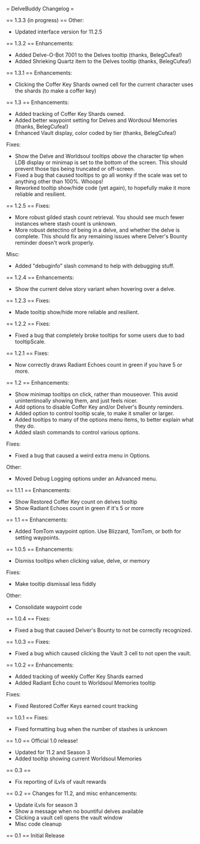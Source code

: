 = DelveBuddy Changelog =

== 1.3.3 (in progress) ==
Other:
* Updated interface version for 11.2.5

== 1.3.2 ==
Enhancements:
* Added Delve-O-Bot 7001 to the Delves tooltip  (thanks, BelegCufea!)
* Added Shrieking Quartz item to the Delves tooltip (thanks, BelegCufea!)

== 1.3.1 ==
Enhancements:
* Clicking the Coffer Key Shards owned cell for the current character uses the shards (to make a coffer key)

== 1.3 ==
Enhancements:
* Added tracking of Coffer Key Shards owned.
* Added better waypoint setting for Delves and Wordsoul Memories (thanks, BelegCufea!)
* Enhanced Vault display, color coded by tier (thanks, BelegCufea!)

Fixes:
* Show the Delve and Worldsoul tooltips _above_ the character tip when LDB display or minimap is set to the bottom of the screen. This should prevent those tips being truncated or off-screen.
* Fixed a bug that caused tooltips to go all wonky if the scale was set to anything other than 100%. Whoops!
* Reworked tooltip show/hide code (yet again), to hopefully make it more reliable and resilient.

== 1.2.5 ==
Fixes:
* More robust gilded stash count retrieval. You should see much fewer instances where stash count is unknown.
* More robust detectino of being in a delve, and whether the delve is complete. This should fix any remaining issues where Delver's Bounty reminder doesn't work properly.

Misc:
* Added "debuginfo" slash command to help with debugging stuff.

== 1.2.4 ==
Enhancements:
* Show the current delve story variant when hovering over a delve.

== 1.2.3 ==
Fixes:
* Made tooltip show/hide more reliable and resilient.

== 1.2.2 ==
Fixes:
* Fixed a bug that completely broke tooltips for some users due to bad tooltipScale.

== 1.2.1 ==
Fixes:
* Now correctly draws Radiant Echoes count in green if you have 5 or more.

== 1.2 ==
Enhancements:
* Show minimap tooltips on click, rather than mouseover. This avoid unintentinoally showing them, and just feels nicer.
* Add options to disable Coffer Key and/or Delver's Bounty reminders.
* Added option to control tooltip scale, to make it smaller or larger.
* Added tooltips to many of the options menu items, to better explain what they do.
* Added slash commands to control various options.

Fixes:
* Fixed a bug that caused a weird extra menu in Options.

Other:
* Moved Debug Logging options under an Advanced menu.

== 1.1.1 ==
Enhancements:
* Show Restored Coffer Key count on delves tooltip
* Show Radiant Echoes count in green if it's 5 or more

== 1.1 ==
Enhancements:
* Added TomTom waypoint option. Use Blizzard, TomTom, or both for setting waypoints.

== 1.0.5 ==
Enhancements:
* Dismiss tooltips when clicking value, delve, or memory

Fixes:
* Make tooltip dismissal less fiddly

Other:
* Consolidate waypoint code

== 1.0.4 ==
Fixes:
* Fixed a bug that caused Delver's Bounty to not be correctly recognized.

== 1.0.3 ==
Fixes:
* Fixed a bug which caused clicking the Vault 3 cell to not open the vault.


== 1.0.2 ==
Enhancements:
* Added tracking of weekly Coffer Key Shards earned
* Added Radiant Echo count to Worldsoul Memories tooltip

Fixes:
* Fixed Restored Coffer Keys earned count tracking

== 1.0.1 ==
Fixes:
* Fixed formatting bug when the number of stashes is unknown

== 1.0 ==
Official 1.0 release!

* Updated for 11.2 and Season 3
* Added tooltip showing current Worldsoul Memories

== 0.3 ==
* Fix reporting of iLvls of vault rewards


== 0.2 ==
Changes for 11.2, and misc enhancements:

* Update iLvls for season 3
* Show a message when no bountiful delves available
* Clicking a vault cell opens the vault window
* Misc code cleanup

== 0.1 ==
Initial Release